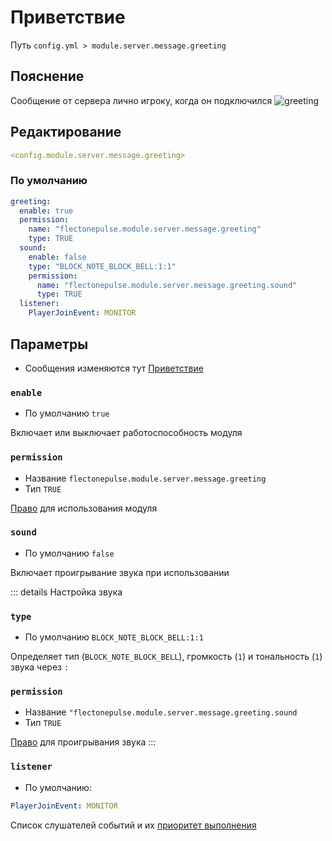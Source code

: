 # Приветствие
Путь `config.yml > module.server.message.greeting`

## Пояснение
Сообщение от сервера лично игроку, когда он подключился
![greeting](/greeting.png)

## Редактирование
```yaml
<config.module.server.message.greeting>
```

### По умолчанию
```yaml
greeting:
  enable: true
  permission:
    name: "flectonepulse.module.server.message.greeting"
    type: TRUE
  sound:
    enable: false
    type: "BLOCK_NOTE_BLOCK_BELL:1:1"
    permission:
      name: "flectonepulse.module.server.message.greeting.sound"
      type: TRUE
  listener:
    PlayerJoinEvent: MONITOR
```

## Параметры

- Сообщения изменяются тут [Приветствие](/ru/messages/ru_ru/module/server/message/greeting/)

### `enable`
- По умолчанию `true`

Включает или выключает работоспособность модуля

### `permission`
- Название `flectonepulse.module.server.message.greeting`
- Тип `TRUE`

[Право](/ru/config/module/#пояснение) для использования модуля

### `sound`
- По умолчанию `false`

Включает проигрывание звука при использовании

::: details Настройка звука
### `type`
- По умолчанию `BLOCK_NOTE_BLOCK_BELL:1:1`

Определяет тип (`BLOCK_NOTE_BLOCK_BELL`), громкость (`1`) и тональность (`1`) звука через `:`

### `permission`
- Название `"flectonepulse.module.server.message.greeting.sound`
- Тип `TRUE`

[Право](/ru/config/module/#пояснение) для проигрывания звука
:::

### `listener`
- По умолчанию:
```yaml
PlayerJoinEvent: MONITOR
```

Список слушателей событий и их [приоритет выполнения](#приоритет-выполнения)

<!--@include: @/ru/parts/listener.md-->
